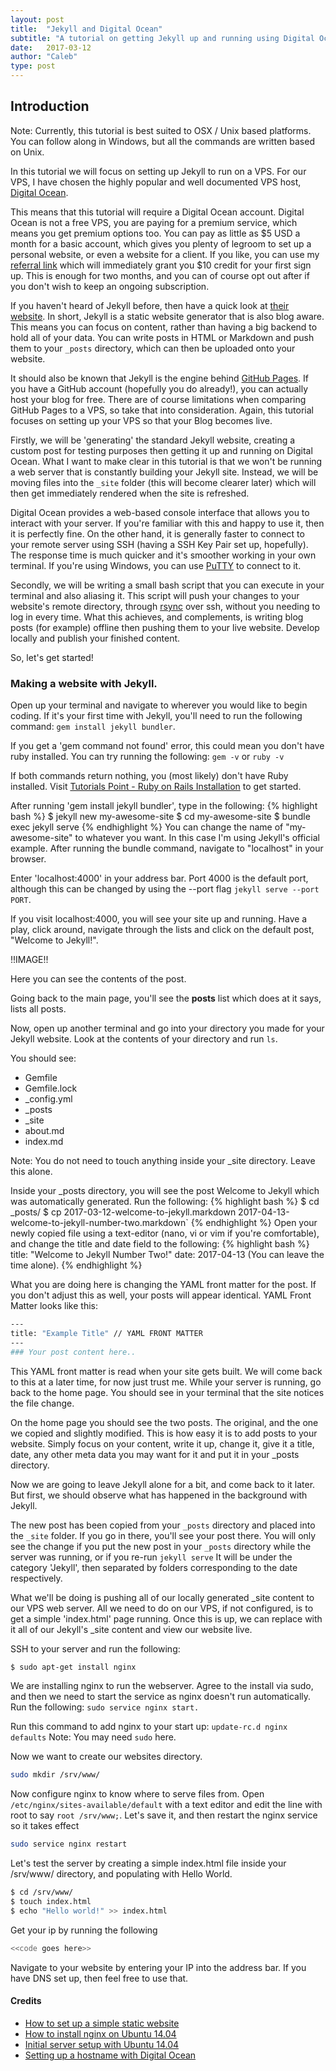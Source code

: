```yaml
---
layout: post
title:  "Jekyll and Digital Ocean"
subtitle: "A tutorial on getting Jekyll up and running using Digital Ocean VPS."
date:   2017-03-12
author: "Caleb"
type: post
---
```

## Introduction

Note: Currently, this tutorial is best suited to OSX / Unix based platforms.
You can follow along in Windows, but all the commands are written based on Unix.

In this tutorial we will focus on setting up Jekyll to run on a VPS.
For our VPS, I have chosen the highly popular and well documented VPS host, [Digital Ocean](https://www.digitalocean.com).

This means that this tutorial will require a Digital Ocean account.
Digital Ocean is not a free VPS, you are paying for a premium service, which means you get premium options too. You can pay as little as $5 USD a month for a basic account, which gives you plenty of legroom to set up a personal website, or even a website for a client. If you like, you can use my [referral link](https://m.do.co/c/49162fd04825) which will immediately grant you $10 credit for your first sign up. This is enough for two months, and you can of course opt out after if you don't wish to keep an ongoing subscription.

If you haven't heard of Jekyll before, then have a quick look at [their website](https://jekyllrb.com/). In short, Jekyll is a static website generator that is also blog aware. This means you can focus on content, rather than having a big backend to hold all of your data. You can write posts in HTML or Markdown and push them to your `_posts` directory, which can then be uploaded onto your website.

It should also be known that Jekyll is the engine behind [GitHub Pages](https://pages.github.com). If you have a GitHub account (hopefully you do already!), you can actually host your blog for free. There are of course limitations when comparing GitHub Pages to a VPS, so take that into consideration. Again, this tutorial focuses on setting up your VPS so that your Blog becomes live.

Firstly, we will be 'generating' the standard Jekyll website, creating a custom post for testing purposes then getting it up and running on Digital Ocean. What I want to make clear in this tutorial is that we won't be running a web server that is constantly building your Jekyll site. Instead, we will be moving files into the `_site` folder (this will become clearer later) which will then get immediately rendered when the site is refreshed.

Digital Ocean provides a web-based console interface that allows you to interact with your server. If you're familiar with this and happy to use it, then it is perfectly fine. On the other hand, it is generally faster to connect to your remote server using SSH (having a SSH Key Pair set up, hopefully). The response time is much quicker and it's smoother working in your own terminal. If you're using Windows, you can use [PuTTY](http://www.putty.org/) to connect to it.

Secondly, we will be writing a small bash script that you can execute in your terminal and also aliasing it. This script will push your changes to your website's remote directory, through [rsync](https://linux.die.net/man/1/rsync) over ssh, without you needing to log in every time. What this achieves, and complements, is writing blog posts (for example) offline then pushing them to your live website. Develop locally and publish your finished content.

So, let's get started!

### Making a website with Jekyll.

Open up your terminal and navigate to wherever you would like to begin coding. If it's your first time with Jekyll, you'll need to run the following command:
`gem install jekyll bundler`.

If you get a 'gem command not found' error, this could mean you don't have ruby installed. You can try running the following:
`gem -v` or `ruby -v`

If both commands return nothing, you (most likely) don't have Ruby installed. Visit [Tutorials Point - Ruby on Rails Installation](https://www.tutorialspoint.com/ruby-on-rails/rails-installation.htm) to get started.


After running 'gem install jekyll bundler', type in the following:
{% highlight bash %}
$ jekyll new my-awesome-site
$ cd my-awesome-site
$ bundle exec jekyll serve
{% endhighlight %}
You can change the name of "my-awesome-site" to whatever you want. In this case I'm using Jekyll's official example.
After running the bundle command, navigate to "localhost" in your browser.

Enter 'localhost:4000' in your address bar. Port 4000 is the default port, although  this can be changed by using the --port flag
`jekyll serve --port PORT`.

If you visit localhost:4000, you will see your site up and running. Have a play, click around, navigate through the lists and click on the default post, "Welcome to Jekyll!".

!!IMAGE!!

Here you can see the contents of the post.

Going back to the main page, you'll see the <b>posts</b> list which does at it says, lists all posts.

Now, open up another terminal and go into your directory you made for your Jekyll website. Look at the
contents of your directory and run `ls`.

You should see:
* Gemfile
* Gemfile.lock
* _config.yml
* _posts
* _site
* about.md
* index.md

Note: You do not need to touch anything inside your _site directory. Leave this alone.

Inside your _posts directory, you will see the post Welcome to Jekyll which was automatically generated.
Run the following:
{% highlight bash %}
$ cd _posts/
$ cp 2017-03-12-welcome-to-jekyll.markdown 2017-04-13-welcome-to-jekyll-number-two.markdown`
{% endhighlight %}
Open your newly copied file using a text-editor (nano, vi or vim if you're comfortable), and change the title and date field to the following:
{% highlight bash %}
title: "Welcome to Jekyll Number Two!"
date: 2017-04-13 (You can leave the time alone).
{% endhighlight %}

What you are doing here is changing the YAML front matter for the post. If you don't adjust this as well, your posts will appear identical. YAML Front Matter looks like this:
```bash
---
title: "Example Title" // YAML FRONT MATTER
---
### Your post content here..
```
This YAML front matter is read when your site gets built. We will come back to this at a later time, for now just trust me.
While your server is running, go back to the home page. You should see in your terminal that the site notices the file change.

On the home page you should see the two posts. The original, and the one we copied and slightly modified.
This is how easy it is to add posts to your website. Simply focus on your content, write it up, change it, give it a title, date, any other meta data you may want for it and put it in your _posts directory.

Now we are going to leave Jekyll alone for a bit, and come back to it later. But first, we should observe what has happened in the background with Jekyll.

The new post has been copied from your `_posts` directory and placed into the `_site` folder. If you go in there, you'll see your post there. You will only see the change if you put the new post in your `_posts` directory while the server was running, or if you re-run `jekyll serve`
It will be under the category 'Jekyll', then separated by folders corresponding to the date respectively.

What we'll be doing is pushing all of our locally generated _site content to our VPS web server.
All we need to do on our VPS, if not configured, is to get a simple 'index.html' page running. Once this is up, we can replace with it all of our Jekyll's _site content and view our website live.

SSH to your server and run the following:
```bash
$ sudo apt-get install nginx
```

We are installing nginx to run the webserver. Agree to the install via sudo, and then we need to start the service as nginx doesn't run automatically. Run the following:
```sudo service nginx start.```

Run this command to add nginx to your start up:
```update-rc.d nginx defaults```
Note: You may need `sudo` here.

Now we want to create our websites directory.
```bash
sudo mkdir /srv/www/
```

Now configure nginx to know where to serve files from. Open `/etc/nginx/sites-available/default` with a text editor and edit the line with root to say
`root /srv/www;`.
Let's save it, and then restart the nginx service so it takes effect
```bash
sudo service nginx restart
```

Let's test the server by creating a simple index.html file inside your /srv/www/ directory, and populating with Hello World.

```bash
$ cd /srv/www/
$ touch index.html
$ echo "Hello world!" >> index.html
```

Get your ip by running the following
```bash
<<code goes here>>
```

Navigate to your website by entering your IP into the address bar. If you have DNS set up, then feel free to use that.





#### Credits
* [How to set up a simple static website](https://www.digitalocean.com/community/questions/how-do-i-put-up-a-simple-static-website)
* [How to install nginx on Ubuntu 14.04](https://www.digitalocean.com/community/tutorials/how-to-install-nginx-on-ubuntu-14-04-lts)
* [Initial server setup with Ubuntu 14.04](https://www.digitalocean.com/community/tutorials/initial-server-setup-with-ubuntu-14-04)
* [Setting up a hostname with Digital Ocean](https://www.digitalocean.com/community/tutorials/how-to-set-up-a-host-name-with-digitalocean)
